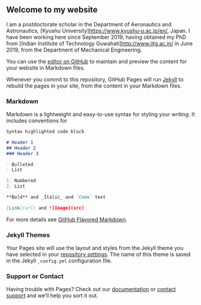 ## Welcome to my website

I am a postdoctorate scholar in the Department of Aeronautics and Astronautics, [Kyushu University]https://www.kyushu-u.ac.jp/en/, Japan. I have been working here since September 2019, having obtained my PhD from [Indian Institute of Technology Guwahati]http://www.iitg.ac.in/ in June 2019, from the Department of Mechanical Engineering. 

You can use the [editor on GitHub](https://github.com/shuvayanb/home-page/edit/master/README.md) to maintain and preview the content for your website in Markdown files.

Whenever you commit to this repository, GitHub Pages will run [Jekyll](https://jekyllrb.com/) to rebuild the pages in your site, from the content in your Markdown files.

### Markdown

Markdown is a lightweight and easy-to-use syntax for styling your writing. It includes conventions for

```markdown
Syntax highlighted code block

# Header 1
## Header 2
### Header 3

- Bulleted
- List

1. Numbered
2. List

**Bold** and _Italic_ and `Code` text

[Link](url) and ![Image](src)
```

For more details see [GitHub Flavored Markdown](https://guides.github.com/features/mastering-markdown/).

### Jekyll Themes

Your Pages site will use the layout and styles from the Jekyll theme you have selected in your [repository settings](https://github.com/shuvayanb/home-page/settings). The name of this theme is saved in the Jekyll `_config.yml` configuration file.

### Support or Contact

Having trouble with Pages? Check out our [documentation](https://help.github.com/categories/github-pages-basics/) or [contact support](https://github.com/contact) and we’ll help you sort it out.
